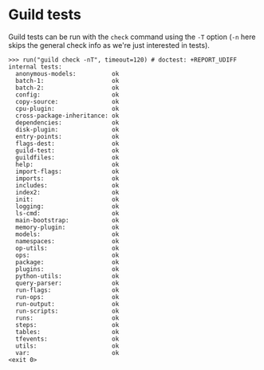 # Guild tests

Guild tests can be run with the `check` command using the `-T` option
(`-n` here skips the general check info as we're just interested in
tests).

    >>> run("guild check -nT", timeout=120) # doctest: +REPORT_UDIFF
    internal tests:
      anonymous-models:          ok
      batch-1:                   ok
      batch-2:                   ok
      config:                    ok
      copy-source:               ok
      cpu-plugin:                ok
      cross-package-inheritance: ok
      dependencies:              ok
      disk-plugin:               ok
      entry-points:              ok
      flags-dest:                ok
      guild-test:                ok
      guildfiles:                ok
      help:                      ok
      import-flags:              ok
      imports:                   ok
      includes:                  ok
      index2:                    ok
      init:                      ok
      logging:                   ok
      ls-cmd:                    ok
      main-bootstrap:            ok
      memory-plugin:             ok
      models:                    ok
      namespaces:                ok
      op-utils:                  ok
      ops:                       ok
      package:                   ok
      plugins:                   ok
      python-utils:              ok
      query-parser:              ok
      run-flags:                 ok
      run-ops:                   ok
      run-output:                ok
      run-scripts:               ok
      runs:                      ok
      steps:                     ok
      tables:                    ok
      tfevents:                  ok
      utils:                     ok
      var:                       ok
    <exit 0>
